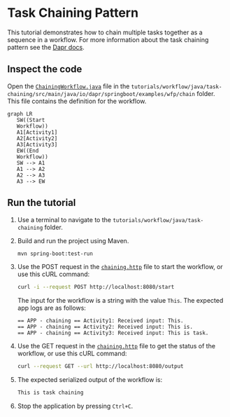 # Task Chaining Pattern

This tutorial demonstrates how to chain multiple tasks together as a sequence in a workflow. For more information about the task chaining pattern see the [Dapr docs](https://docs.dapr.io/developing-applications/building-blocks/workflow/workflow-patterns/#task-chaining).

## Inspect the code

Open the [`ChainingWorkflow.java`](src/main/java/io/dapr/springboot/examples/chain/ChainingWorkflow.java) file in the `tutorials/workflow/java/task-chaining/src/main/java/io/dapr/springboot/examples/wfp/chain` folder. This file contains the definition for the workflow.

```mermaid
graph LR
   SW((Start
   Workflow))
   A1[Activity1]
   A2[Activity2]
   A3[Activity3]
   EW((End
   Workflow))
   SW --> A1
   A1 --> A2
   A2 --> A3
   A3 --> EW
```


## Run the tutorial

1. Use a terminal to navigate to the `tutorials/workflow/java/task-chaining` folder.
2. Build and run the project using Maven.

    ```bash
    mvn spring-boot:test-run
    ```

3. Use the POST request in the [`chaining.http`](./chaining.http) file to start the workflow, or use this cURL command:

    ```bash
    curl -i --request POST http://localhost:8080/start
    ```

   The input for the workflow is a string with the value `This`. The expected app logs are as follows:

    ```text
    == APP - chaining == Activity1: Received input: This.
    == APP - chaining == Activity2: Received input: This is.
    == APP - chaining == Activity3: Received input: This is task.
    ```

5. Use the GET request in the [`chaining.http`](./chaining.http) file to get the status of the workflow, or use this cURL command:

    ```bash
    curl --request GET --url http://localhost:8080/output
    ```
   
6. The expected serialized output of the workflow is:

    ```txt
    This is task chaining
    ```

6. Stop the application by pressing `Ctrl+C`.
